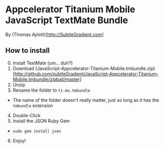 Appcelerator Titanium Mobile JavaScript TextMate Bundle
====
By (Thomas Aylott)[http://SubtleGradient.com]

How to install
----

0. Install TextMate (um… duh?)
1. Download (JavaScript-Appcelerator-Titanium-Mobile.tmbundle.zip)[http://github.com/subtleGradient/JavaScript-Appcelerator-Titanium-Mobile.tmbundle/zipball/master]
2. Unzip
3. Rename the folder to `ti-mo.tmbundle`
  * The name of the folder doesn't really matter, just so long as it has the `tmbundle` extension
4. Double-Click
5. Install the JSON Ruby Gem
  * `sudo gem install json`
6. Enjoy!